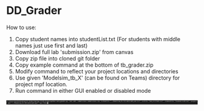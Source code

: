 # DD_Grader

How to use:

1. Copy student names into studentList.txt (For students with middle names just use first and last)
2. Download full lab 'submission.zip' from canvas
3. Copy zip file into cloned git folder
4. Copy example command at the bottom of tb_grader.zip
5. Modify command to reflect your project locations and directories
6. Use given 'Modelsim_tb_X' (can be found on Teams) directory for project mpf location.
7. Run command in either GUI enabled or disabled mode


![](image/README/1615236918406.png)
